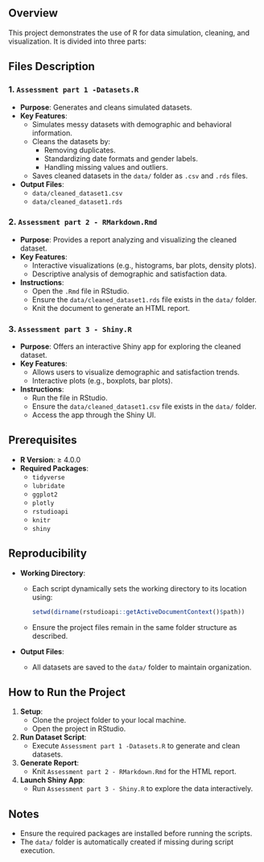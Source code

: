## Overview
This project demonstrates the use of R for data simulation, cleaning, and visualization. It is divided into three parts:

## Files Description

### 1. `Assessment part 1 -Datasets.R`
- **Purpose**: Generates and cleans simulated datasets.
- **Key Features**:
  - Simulates messy datasets with demographic and behavioral information.
  - Cleans the datasets by:
    - Removing duplicates.
    - Standardizing date formats and gender labels.
    - Handling missing values and outliers.
  - Saves cleaned datasets in the `data/` folder as `.csv` and `.rds` files.
- **Output Files**:
  - `data/cleaned_dataset1.csv`
  - `data/cleaned_dataset1.rds`

### 2. `Assessment part 2 - RMarkdown.Rmd`
- **Purpose**: Provides a report analyzing and visualizing the cleaned dataset.
- **Key Features**:
  - Interactive visualizations (e.g., histograms, bar plots, density plots).
  - Descriptive analysis of demographic and satisfaction data.
- **Instructions**:
  - Open the `.Rmd` file in RStudio.
  - Ensure the `data/cleaned_dataset1.rds` file exists in the `data/` folder.
  - Knit the document to generate an HTML report.

### 3. `Assessment part 3 - Shiny.R`
- **Purpose**: Offers an interactive Shiny app for exploring the cleaned dataset.
- **Key Features**:
  - Allows users to visualize demographic and satisfaction trends.
  - Interactive plots (e.g., boxplots, bar plots).
- **Instructions**:
  - Run the file in RStudio.
  - Ensure the `data/cleaned_dataset1.csv` file exists in the `data/` folder.
  - Access the app through the Shiny UI.

## Prerequisites
- **R Version**: ≥ 4.0.0
- **Required Packages**:
  - `tidyverse`
  - `lubridate`
  - `ggplot2`
  - `plotly`
  - `rstudioapi`
  - `knitr`
  - `shiny`

## Reproducibility
- **Working Directory**:
  - Each script dynamically sets the working directory to its location using:
    ```r
    setwd(dirname(rstudioapi::getActiveDocumentContext()$path))
    ```
  - Ensure the project files remain in the same folder structure as described.

- **Output Files**:
  - All datasets are saved to the `data/` folder to maintain organization.

## How to Run the Project
1. **Setup**:
   - Clone the project folder to your local machine.
   - Open the project in RStudio.
2. **Run Dataset Script**:
   - Execute `Assessment part 1 -Datasets.R` to generate and clean datasets.
3. **Generate Report**:
   - Knit `Assessment part 2 - RMarkdown.Rmd` for the HTML report.
4. **Launch Shiny App**:
   - Run `Assessment part 3 - Shiny.R` to explore the data interactively.

## Notes
- Ensure the required packages are installed before running the scripts.
- The `data/` folder is automatically created if missing during script execution.


